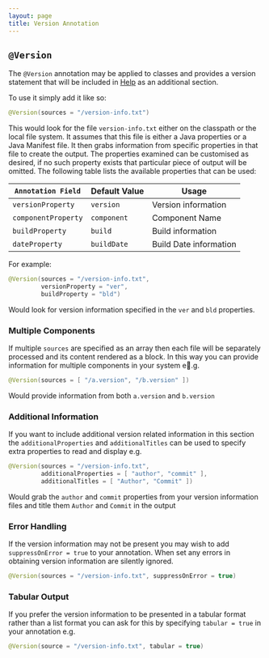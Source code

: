 ```yaml
---
layout: page
title: Version Annotation
---
```


## `@Version`

The `@Version` annotation may be applied to classes and provides a version statement that will be included in [Help](../help/) as an additional section.

To use it simply add it like so:

```java
@Version(sources = "/version-info.txt")
```
This would look for the file `version-info.txt` either on the classpath or the local file system.  It assumes that this file is either a Java properties or a Java Manifest file.  It then grabs information from specific properties in that file to create the output.  The properties examined can be customised as desired, if no such property exists that particular piece of output will be omitted.  The following table lists the available properties that can be used:

| `Annotation Field` | Default Value | Usage |
| ------------------------ | ------------------ | -------- |
| `versionProperty`  | `version` | Version information |
| `componentProperty` | `component` | Component Name |
| `buildProperty` | `build` | Build information |
| `dateProperty` | `buildDate` | Build Date information |

For example:

```java
@Version(sources = "/version-info.txt", 
         versionProperty = "ver", 
         buildProperty = "bld")
```
Would look for version information specified in the `ver` and `bld` properties.

### Multiple Components

If multiple `sources` are specified as an array then each file will be separately processed and its content rendered as a block.  In this way you can provide information for multiple components in your system e.g.

```java
@Version(sources = [ "/a.version", "/b.version" ])
```

Would provide information from both `a.version` and `b.version`

### Additional Information

If you want to include additional version related information in this section the `additionalProperties` and `additionalTitles` can be used to specify extra properties to read and display e.g.

```java
@Version(sources = "/version-info.txt", 
         additionalProperties = [ "author", "commit" ],
         additionalTitles = [ "Author", "Commit" ])
```

Would grab the `author` and `commit` properties from your version information files and title them `Author` and `Commit` in the output

### Error Handling

If the version information may not be present you may wish to add `suppressOnError = true` to your annotation.  When set any errors in obtaining version information are silently ignored.

```java
@Version(sources = "/version-info.txt", suppressOnError = true)
```

### Tabular Output

If you prefer the version information to be presented in a tabular format rather than a list format you can ask for this by specifying `tabular = true` in your annotation e.g.

```java
@Version(source = "/version-info.txt", tabular = true)
```
